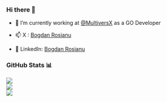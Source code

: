 ### Hi there 👋

- 🔭 I’m currently working at [@MultiversX](https://github.com/multiversx/mx-chain-go) as a GO Developer

- 📫 X : [Bogdan Rosianu](https://twitter.com/BRosianu)
- 💬 LinkedIn: [Bogdan Rosianu](https://www.linkedin.com/in/bogdan-rosianu-a0930b151)


### GitHub Stats 📊

![](https://github-readme-stats.vercel.app/api?username=bogdan-rosianu&theme=light&hide_border=true&include_all_commits=true&count_private=true)<br/>
![](https://github-readme-streak-stats.herokuapp.com/?user=bogdan-rosianu&theme=light&hide_border=true)<br/>
![](https://github-readme-stats.vercel.app/api/top-langs/?username=bogdan-rosianu&theme=light&hide_border=true&include_all_commits=true&count_private=true&layout=compact)
